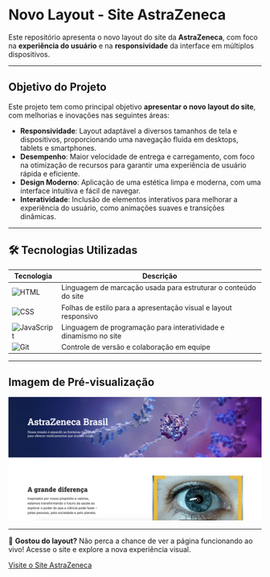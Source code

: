 # Novo Layout - Site AstraZeneca

Este repositório apresenta o novo layout do site da **AstraZeneca**, com foco na **experiência do usuário** e na **responsividade** da interface em múltiplos dispositivos.

---

## Objetivo do Projeto

Este projeto tem como principal objetivo **apresentar o novo layout do site**, com melhorias e inovações nas seguintes áreas:

- **Responsividade**: Layout adaptável a diversos tamanhos de tela e dispositivos, proporcionando uma navegação fluida em desktops, tablets e smartphones.
- **Desempenho**: Maior velocidade de entrega e carregamento, com foco na otimização de recursos para garantir uma experiência de usuário rápida e eficiente.
- **Design Moderno**: Aplicação de uma estética limpa e moderna, com uma interface intuitiva e fácil de navegar.
- **Interatividade**: Inclusão de elementos interativos para melhorar a experiência do usuário, como animações suaves e transições dinâmicas.

---

## 🛠️ Tecnologias Utilizadas

| Tecnologia | Descrição |
|------------|-----------|
| <img src="https://cdn-icons-png.flaticon.com/512/15466/15466163.png" alt="HTML" width="40" />  | Linguagem de marcação usada para estruturar o conteúdo do site |
| <img src="https://cdn-icons-png.flaticon.com/512/5968/5968292.png" alt="CSS" width="40" />  | Folhas de estilo para a apresentação visual e layout responsivo |
| <img src="https://cdn-icons-png.flaticon.com/512/732/732190.png" alt="JavaScript" width="40" />  | Linguagem de programação para interatividade e dinamismo no site |
| <img src="https://cdn-icons-png.flaticon.com/512/174/174854.png" alt="Git" width="40" />  | Controle de versão e colaboração em equipe |

--- 

## Imagem de Pré-visualização

<img src="/home.png" alt="Preview do Layout AstraZeneca" width="600" />

---

🚀 **Gostou do layout?** Não perca a chance de ver a página funcionando ao vivo! Acesse o site e explore a nova experiência visual.

[Visite o Site AstraZeneca](#)
